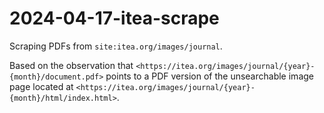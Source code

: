 # 2024-04-17-itea-scrape

Scraping PDFs from `site:itea.org/images/journal`.

Based on the observation that `<https://itea.org/images/journal/{year}-{month}/document.pdf>` points to a PDF version
of the unsearchable image page located at `<https://itea.org/images/journal/{year}-{month}/html/index.html>`.
